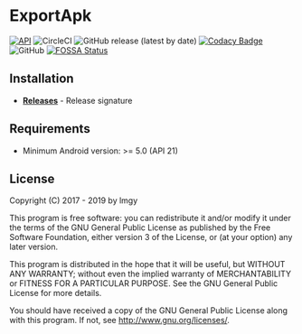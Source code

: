# ExportApk

[![API](https://img.shields.io/badge/API-21%2B-brightgreen.svg?style=flat)](https://android-arsenal.com/api?level=21)
![CircleCI](https://img.shields.io/circleci/build/github/lmgy/ExportApk/master)
![GitHub release (latest by date)](https://img.shields.io/github/v/release/lmgy/ExportApk)
[![Codacy Badge](https://api.codacy.com/project/badge/Grade/c2c6d4236ef24b5e9b05f1eb8f3dece3)](https://www.codacy.com/manual/lmgy/ExportApk?utm_source=github.com&amp;utm_medium=referral&amp;utm_content=lmgy/ExportApk&amp;utm_campaign=Badge_Grade)
![GitHub](https://img.shields.io/github/license/lmgy/ExportApk)
[![FOSSA Status](https://app.fossa.com/api/projects/git%2Bgithub.com%2Flmgy%2FExportApk.svg?type=shield)](https://app.fossa.com/projects/git%2Bgithub.com%2Flmgy%2FExportApk?ref=badge_shield)

## Installation

* __[Releases](https://github.com/lmgy/ExportApk/releases)__ - Release signature

## Requirements

* Minimum Android version: >= 5.0 (API 21)

## License

Copyright (C) 2017 - 2019 by lmgy

This program is free software: you can redistribute it and/or modify
it under the terms of the GNU General Public License as published by
the Free Software Foundation, either version 3 of the License, or
(at your option) any later version.

This program is distributed in the hope that it will be useful,
but WITHOUT ANY WARRANTY; without even the implied warranty of
MERCHANTABILITY or FITNESS FOR A PARTICULAR PURPOSE.  See the
GNU General Public License for more details.

You should have received a copy of the GNU General Public License
along with this program. If not, see <http://www.gnu.org/licenses/>.
